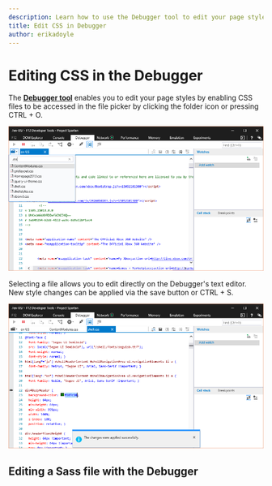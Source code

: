 ```yaml
---
description: Learn how to use the Debugger tool to edit your page styles by enabling CSS files to be accessed in the file picker.
title: Edit CSS in Debugger
author: erikadoyle
---
```


# Editing CSS in the Debugger

The [**Debugger tool**](../debugger.md) enables you to edit your page styles by enabling CSS files to be accessed in the file picker by clicking the folder icon or pressing CTRL + O.

![Editing CSS files with Edge Debugger](./../media/edge_debugger_css.png)

Selecting a file allows you to edit directly on the Debugger's text editor. New style changes can be applied via the save button or CTRL + S.

 ![Saving edited CSS files with Edge Debugger](./../media/edge_debugger_css_save.png)

## Editing a Sass file with the Debugger
